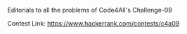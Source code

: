 Editorials to all the problems of Code4All's Challenge-09

Contest Link: https://www.hackerrank.com/contests/c4a09
